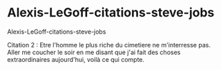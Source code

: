 # Alexis-LeGoff-citations-steve-jobs
Alexis-LeGoff-citations-steve-jobs

Citation 2 :
Etre l'homme le plus riche du cimetiere ne m'interresse pas. Aller me coucher le soir en me disant que j'ai fait des choses extraordinaires aujourd'hui, voilà ce qui compte.
